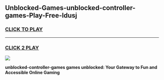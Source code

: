 
## Unblocked-Games-unblocked-controller-games-Play-Free-ldusj
<h3>
<a href="https://premium76.site?title=unblocked-controller-games&ref=18A">CLICK TO PLAY</a></h3>
<hr>

<h3>
<a href="https://premium76.site?title=unblocked-controller-games&ref=18A">CLICK 2 PLAY</a>
  
</h3>

<a href="https://premium76.site?title=unblocked-controller-games&ref=18A"><img src="https://clearcache.store/games.png"></a>


**unblocked-controller-games games unblocked: Your Gateway to Fun and Accessible Online Gaming**
